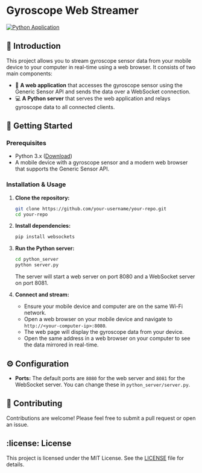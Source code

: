 # Gyroscope Web Streamer

[![Python Application](https://github.com/your-username/your-repo/actions/workflows/python-app.yml/badge.svg)](https://github.com/your-username/your-repo/actions/workflows/python-app.yml)

## :wave: Introduction

This project allows you to stream gyroscope sensor data from your mobile device to your computer in real-time using a web browser. It consists of two main components:

-   :iphone: **A web application** that accesses the gyroscope sensor using the Generic Sensor API and sends the data over a WebSocket connection.
-   :computer: **A Python server** that serves the web application and relays gyroscope data to all connected clients.

## :rocket: Getting Started

### Prerequisites

-   Python 3.x ([Download](https://www.python.org/downloads/))
-   A mobile device with a gyroscope sensor and a modern web browser that supports the Generic Sensor API.

### Installation & Usage

1.  **Clone the repository:**

    ```bash
    git clone https://github.com/your-username/your-repo.git
    cd your-repo
    ```

2.  **Install dependencies:**

    ```bash
    pip install websockets
    ```

3.  **Run the Python server:**

    ```bash
    cd python_server
    python server.py
    ```

    The server will start a web server on port 8080 and a WebSocket server on port 8081.

4.  **Connect and stream:**
    -   Ensure your mobile device and computer are on the same Wi-Fi network.
    -   Open a web browser on your mobile device and navigate to `http://<your-computer-ip>:8080`.
    -   The web page will display the gyroscope data from your device.
    -   Open the same address in a web browser on your computer to see the data mirrored in real-time.

## :gear: Configuration

-   **Ports:** The default ports are `8080` for the web server and `8081` for the WebSocket server. You can change these in `python_server/server.py`.

## :handshake: Contributing

Contributions are welcome! Please feel free to submit a pull request or open an issue.

## :license: License

This project is licensed under the MIT License. See the [LICENSE](LICENSE) file for details.
